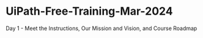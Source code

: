 # UiPath-Free-Training-Mar-2024

Day 1 - Meet the Instructions, Our Mission and Vision, and Course Roadmap
